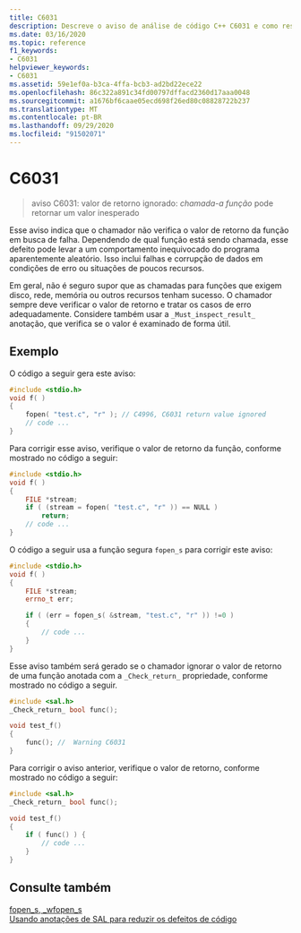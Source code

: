 ```yaml
---
title: C6031
description: Descreve o aviso de análise de código C++ C6031 e como resolvê-lo.
ms.date: 03/16/2020
ms.topic: reference
f1_keywords:
- C6031
helpviewer_keywords:
- C6031
ms.assetid: 59e1ef0a-b3ca-4ffa-bcb3-ad2bd22ece22
ms.openlocfilehash: 86c322a891c34fd00797dffacd2360d17aaa0048
ms.sourcegitcommit: a1676bf6caae05ecd698f26ed80c08828722b237
ms.translationtype: MT
ms.contentlocale: pt-BR
ms.lasthandoff: 09/29/2020
ms.locfileid: "91502071"
---
```

# <a name="c6031"></a>C6031

> aviso C6031: valor de retorno ignorado: *chamada-a função* pode retornar um valor inesperado

Esse aviso indica que o chamador não verifica o valor de retorno da função em busca de falha. Dependendo de qual função está sendo chamada, esse defeito pode levar a um comportamento inequivocado do programa aparentemente aleatório. Isso inclui falhas e corrupção de dados em condições de erro ou situações de poucos recursos.

Em geral, não é seguro supor que as chamadas para funções que exigem disco, rede, memória ou outros recursos tenham sucesso. O chamador sempre deve verificar o valor de retorno e tratar os casos de erro adequadamente. Considere também usar a `_Must_inspect_result_` anotação, que verifica se o valor é examinado de forma útil.

## <a name="example"></a>Exemplo

O código a seguir gera este aviso:

```cpp
#include <stdio.h>
void f( )
{
    fopen( "test.c", "r" ); // C4996, C6031 return value ignored
    // code ...
}
```

Para corrigir esse aviso, verifique o valor de retorno da função, conforme mostrado no código a seguir:

```cpp
#include <stdio.h>
void f( )
{
    FILE *stream;
    if ( (stream = fopen( "test.c", "r" )) == NULL )
        return;
    // code ...
}
```

O código a seguir usa a função segura `fopen_s` para corrigir este aviso:

```cpp
#include <stdio.h>
void f( )
{
    FILE *stream;
    errno_t err;

    if ( (err = fopen_s( &stream, "test.c", "r" )) !=0 )
    {
        // code ...
    }
}
```

Esse aviso também será gerado se o chamador ignorar o valor de retorno de uma função anotada com a `_Check_return_` propriedade, conforme mostrado no código a seguir.

```cpp
#include <sal.h>
_Check_return_ bool func();

void test_f()
{
    func(); //  Warning C6031
}
```

Para corrigir o aviso anterior, verifique o valor de retorno, conforme mostrado no código a seguir:

```cpp
#include <sal.h>
_Check_return_ bool func();

void test_f()
{
    if ( func() ) {
        // code ...
    }
}
```

## <a name="see-also"></a>Consulte também

[fopen_s, _wfopen_s](../c-runtime-library/reference/fopen-s-wfopen-s.md)\
[Usando anotações de SAL para reduzir os defeitos de código](using-sal-annotations-to-reduce-c-cpp-code-defects.md)

